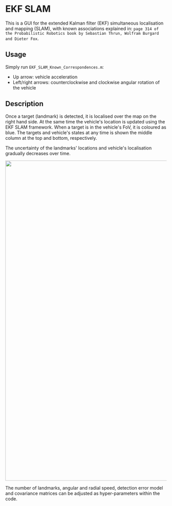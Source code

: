 # EKF SLAM
This is a GUI for the extended Kalman filter (EKF) simultaneous localisation and mapping (SLAM), with known associations explained in: ```page 314 of the Probabilistic Robotics book by Sebastian Thrun, Wolfram Burgard and Dieter Fox```.

## Usage
Simply run ```EKF_SLAM_Known_Correspondences.m```:
- Up arrow: vehicle acceleration
- Left/right arrows: counterclockwise and clockwise angular rotation of the vehicle 

## Description
Once a target (landmark) is detected, it is localised over the map on the right hand side. At the same time the vehicle's location is updated using the EKF SLAM framework.
When a target is in the vehicle's FoV, it is coloured as blue.
The targets and vehicle's states at any time is shown the middle column at the top and bottom, respectively.

The uncertainty of the landmarks' locations and vehicle's localisation gradually decreases over time. 
<p align="center">
  <img src="img/myimage.gif" width=1000 >
</p>


The number of landmarks, angular and radial speed, detection error model and covariance matrices can be adjusted as hyper-parameters within the code.

